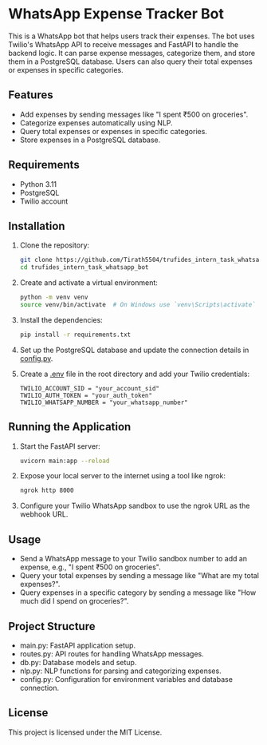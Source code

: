 # WhatsApp Expense Tracker Bot

This is a WhatsApp bot that helps users track their expenses. The bot uses Twilio's WhatsApp API to receive messages and FastAPI to handle the backend logic. It can parse expense messages, categorize them, and store them in a PostgreSQL database. Users can also query their total expenses or expenses in specific categories.

## Features

- Add expenses by sending messages like "I spent ₹500 on groceries".
- Categorize expenses automatically using NLP.
- Query total expenses or expenses in specific categories.
- Store expenses in a PostgreSQL database.

## Requirements

- Python 3.11
- PostgreSQL
- Twilio account

## Installation

1. Clone the repository:
    ```sh
    git clone https://github.com/Tirath5504/trufides_intern_task_whatsapp_bot.git
    cd trufides_intern_task_whatsapp_bot
    ```

2. Create and activate a virtual environment:
    ```sh
    python -m venv venv
    source venv/bin/activate  # On Windows use `venv\Scripts\activate`
    ```

3. Install the dependencies:
    ```sh
    pip install -r requirements.txt
    ```

4. Set up the PostgreSQL database and update the connection details in [config.py](http://_vscodecontentref_/1).

5. Create a [.env](http://_vscodecontentref_/2) file in the root directory and add your Twilio credentials:
    ```env
    TWILIO_ACCOUNT_SID = "your_account_sid"
    TWILIO_AUTH_TOKEN = "your_auth_token"
    TWILIO_WHATSAPP_NUMBER = "your_whatsapp_number"
    ```

## Running the Application

1. Start the FastAPI server:
    ```sh
    uvicorn main:app --reload
    ```

2. Expose your local server to the internet using a tool like ngrok:
    ```sh
    ngrok http 8000
    ```

3. Configure your Twilio WhatsApp sandbox to use the ngrok URL as the webhook URL.

## Usage

- Send a WhatsApp message to your Twilio sandbox number to add an expense, e.g., "I spent ₹500 on groceries".
- Query your total expenses by sending a message like "What are my total expenses?".
- Query expenses in a specific category by sending a message like "How much did I spend on groceries?".

## Project Structure

- main.py: FastAPI application setup.
- routes.py: API routes for handling WhatsApp messages.
- db.py: Database models and setup.
- nlp.py: NLP functions for parsing and categorizing expenses.
- config.py: Configuration for environment variables and database connection.

## License

This project is licensed under the MIT License.
